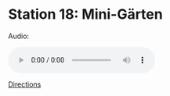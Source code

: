 
# Station 18: Mini-Gärten

Audio: 

<audio controls>
  <source src="https://github.com/kipppunkte/kipppunkte/raw/gh-pages/assets/18_Mini-Gärten.mp3" type="audio/mpeg">
  Your browser does not support the audio tag.
</audio>


[Directions](https://www.google.com/maps/dir/?api=1&travelmode=walking&destination=47.8025235,13.015008)